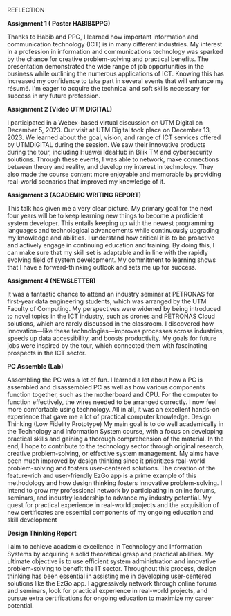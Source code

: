 REFLECTION


**Assignment 1 ( Poster HABIB&PPG)**


Thanks to Habib and PPG, I learned how important information and communication technology (ICT) is in many different industries. My interest in a profession in information and communications technology was sparked by the chance for creative problem-solving and practical benefits.
The presentation demonstrated the wide range of job opportunities in the business while outlining the numerous applications of ICT. Knowing this has increased my confidence to take part in several events that will enhance my résumé. I'm eager to acquire the technical and soft skills necessary for success in my future profession.

**Assignment 2 (Video UTM DIGITAL)**


I participated in a Webex-based virtual discussion on UTM Digital on December 5, 2023. Our visit at UTM Digital took place on December 13, 2023. We learned about the goal, vision, and range of ICT services offered by UTMDIGITAL during the session. We saw their innovative products during the tour, including Huawei IdeaHub in Bilik TM and cybersecurity solutions. Through these events, I was able to network, make connections between theory and reality, and develop my interest in technology. They also made the course content more enjoyable and memorable by providing real-world scenarios that improved my knowledge of it.


**Assignment 3 (ACADEMIC WRITING REPORT)**


This talk has given me a very clear picture. My primary goal for the next four years will be to keep learning new things to become a proficient system developer. This entails keeping up with the newest programming languages and technological advancements while continuously upgrading my knowledge and abilities. I understand how critical it is to be proactive and actively engage in continuing education and training. By doing this, I can make sure that my skill set is adaptable and in line with the rapidly evolving field of system development. My commitment to learning shows that I have a forward-thinking outlook and sets me up for success.

**Assignment 4 (NEWSLETTER)**


It was a fantastic chance to attend an industry seminar at PETRONAS for first-year data engineering students, which was arranged by the UTM Faculty of Computing. My perspectives were widened by being introduced to novel topics in the ICT industry, such as drones and PETRONAS Cloud solutions, which are rarely discussed in the classroom. I discovered how innovation—like these technologies—improves processes across industries, speeds up data accessibility, and boosts productivity. My goals for future jobs were inspired by the tour, which connected them with fascinating prospects in the ICT sector.

**PC Assemble (Lab)** 


Assembling the PC was a lot of fun. I learned a lot about how a PC is assembled and disassembled PC as well as how various components function together, such as the motherboard and CPU. For the computer to function effectively, the wires needed to be arranged correctly. I now feel more comfortable using technology. All in all, it was an excellent hands-on experience that gave me a lot of practical computer knowledge.
Design Thinking (Low Fidelity Prototype)
My main goal is to do well academically in the Technology and Information System course, with a focus on developing practical skills and gaining a thorough comprehension of the material. In the end, I hope to contribute to the technology sector through original research, creative problem-solving, or effective system management. My aims have been much improved by design thinking since it prioritizes real-world problem-solving and fosters user-centered solutions. The creation of the feature-rich and user-friendly EzGo app is a prime example of this methodology and how design thinking fosters innovative problem-solving. I intend to grow my professional network by participating in online forums, seminars, and industry leadership to advance my industry potential. My quest for practical experience in real-world projects and the acquisition of new certificates are essential components of my ongoing education and skill development

**Design Thinking Report**

I aim to achieve academic excellence in Technology and Information Systems by acquiring a solid theoretical grasp and practical abilities. My ultimate objective is to use efficient system administration and innovative problem-solving to benefit the IT sector. Throughout this process, design thinking has been essential in assisting me in developing user-centered solutions like the EzGo app. I aggressively network through online forums and seminars, look for practical experience in real-world projects, and pursue extra certifications for ongoing education to maximize my career potential.

